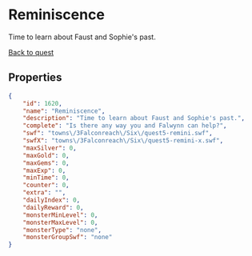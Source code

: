 # Reminiscence

Time to learn about Faust and Sophie's past.

[Back to quest](../quests.md)

## Properties

```json
{
    "id": 1620,
    "name": "Reminiscence",
    "description": "Time to learn about Faust and Sophie's past.",
    "complete": "Is there any way you and Falwynn can help?",
    "swf": "towns\/3Falconreach\/Six\/quest5-remini.swf",
    "swfX": "towns\/3Falconreach\/Six\/quest5-remini-x.swf",
    "maxSilver": 0,
    "maxGold": 0,
    "maxGems": 0,
    "maxExp": 0,
    "minTime": 0,
    "counter": 0,
    "extra": "",
    "dailyIndex": 0,
    "dailyReward": 0,
    "monsterMinLevel": 0,
    "monsterMaxLevel": 0,
    "monsterType": "none",
    "monsterGroupSwf": "none"
}
```

